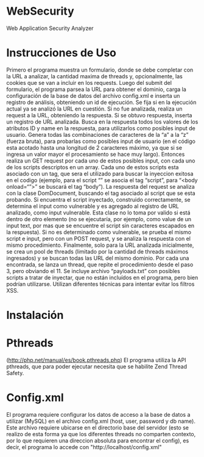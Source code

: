 # WebSecurity
Web Application Security Analyzer

# Instrucciones de Uso
Primero el programa muestra un formulario, donde se debe completar con la URL a analizar, la cantidad maxima de threads y, opcionalmente, las cookies que se van a incluir en los requests.
Luego del submit del formulario, el programa parsea la URL para obtener el dominio, carga la configuración de la base de datos del archivo config.xml e inserta un registro de análisis, obteniendo un id de ejecución. 
Se fija si en la ejecución actual ya se analizó la URL en cuestión.
Si no fue analizada, realiza un request a la URL, obteniendo la respuesta.
Si se obtuvo respuesta, inserta un registro de URL analizada.
Busca en la respuesta todos los valores de los atributos ID y name en la respuesta, para utilizarlos como posibles input de usuario.
Genera todas las combinaciones de caracteres de la “a” a la “z” (fuerza bruta), para probarlas como posibles input de usuario (en el código esta acotado hasta una longitud de 2 caracteres máximo, ya que si se ingresa un valor mayor el procesamiento se hace muy largo).
Entonces realiza un GET request por cada uno de estos posibles input, con cada uno de los scripts descriptos en un array. Cada uno de estos scripts esta asociado con un tag, que sera el utilizado para buscar la inyeccion exitosa en el codigo (ejemplo, para el script “<script>alert(‘XSS’)</script>” se asocia el tag “script”, para “<body onload=“<script>alert(‘XSS’)</script >”>” se buscará el tag “body”). 
La respuesta del request se analiza con la clase DomDocument, buscando el tag asociado al script que se esta probando. Si encuentra el script inyectado, construido correctamente, se determina el input como vulnerable y es agregado al registro de URL analizado, como input vulnerable. Esta clase no lo toma por valido si está dentro de otro elemento (no se ejecutaría, por ejemplo, como value de un input text, por mas que se encuentre el script sin caracteres escapados en la respuesta).
Si no es determinado como vulnerable, se prueba el mismo script e input, pero con un POST request, y se analiza la respuesta con el mismo procedimiento.
Finalmente, solo para la URL analizada inicialmente, se crea un pool de threads (limitado por la cantidad de threads máximos ingresados) y se buscan todas las URL del mismo dominio. Por cada una encontrada, se lanza un thread, que repite el procedimiento desde el paso 3, pero obviando el 11.
Se incluye archivo “payloads.txt” con posibles scripts a tratar de inyectar, que no están incluídos en el programa, pero bien podrían utilizarse. Utilizan diferentes técnicas para intentar evitar los filtros XSS.

# Instalación

# Pthreads 
(http://php.net/manual/es/book.pthreads.php)
El programa utiliza la API pthreads, que para poder ejecutar necesita que se habilite Zend Thread Safety.

# Config.xml
El programa requiere configurar los datos de acceso a la base de datos a utilizar (MySQL) en el archivo config.xml (host, user, password y db name).
Este archivo requiere ubicarse en el directorio base del servidor (esto se realizo de esta forma ya que los diferentes threads no comparten contexto, por lo que requieren una direccion absoluta para encontrar el config), es decir, el programa lo accede con "http://localhost/config.xml"

